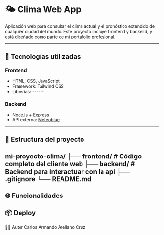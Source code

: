 # 🌤️ Clima Web App

Aplicación web para consultar el clima actual y el pronóstico extendido de cualquier ciudad del mundo. Este proyecto incluye frontend y backend, y está diseñado como parte de mi portafolio profesional.

---

## 🚀 Tecnologías utilizadas

### Frontend
- HTML, CSS, JavaScript
- Framework: Tailwind CSS 
- Librerías: ------

### Backend
- Node.js + Express 
- API externa: [Meteoblue](https://www.meteoblue.com/es/tiempo/mapas/index)

---

## 📁 Estructura del proyecto

mi-proyecto-clima/
├── frontend/          # Código completo del cliente web
├── backend/           # Backend para interactuar con la api
├── .gitignore
└── README.md       
---
🌐 Funcionalidades
---
📦 Deploy
---
🙋‍♂️ Autor
Carlos Armando Arellano Cruz